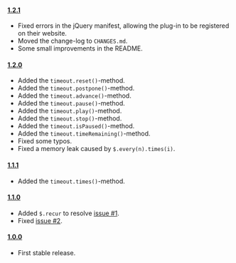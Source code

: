 #### [1.2.1](https://github.com/Avaq/jQuery-Postpone/tree/v1.2.1)

 - Fixed errors in the jQuery manifest, allowing the plug-in to be registered on their website.
 - Moved the change-log to `CHANGES.md`.
 - Some small improvements in the README.

#### [1.2.0](https://github.com/Avaq/jQuery-Postpone/tree/v1.2.0)

 - Added the `timeout.reset()`-method.
 - Added the `timeout.postpone()`-method.
 - Added the `timeout.advance()`-method.
 - Added the `timeout.pause()`-method.
 - Added the `timeout.play()`-method.
 - Added the `timeout.stop()`-method.
 - Added the `timeout.isPaused()`-method.
 - Added the `timeout.timeRemaining()`-method.
 - Fixed some typos.
 - Fixed a memory leak caused by `$.every(n).times(i)`.
 
#### [1.1.1](https://github.com/Avaq/jQuery-Postpone/tree/08ae9bd5e0d6ad3448cee795d6ef7b1cce2048b2)

 - Added the `timeout.times()`-method.

#### [1.1.0](https://github.com/Avaq/jQuery-Postpone/tree/8e97b376a859f0580aa9566394c6fa35e9592ad7)

 - Added `$.recur` to resolve [issue #1](https://github.com/Avaq/jQuery-Postpone/issues/1).
 - Fixed [issue #2](https://github.com/Avaq/jQuery-Postpone/issues/2).

#### [1.0.0](https://github.com/Avaq/jQuery-Postpone/tree/0bd898674c75ad64ef288401a68eceb7e9c6ec0e)

 - First stable release.
